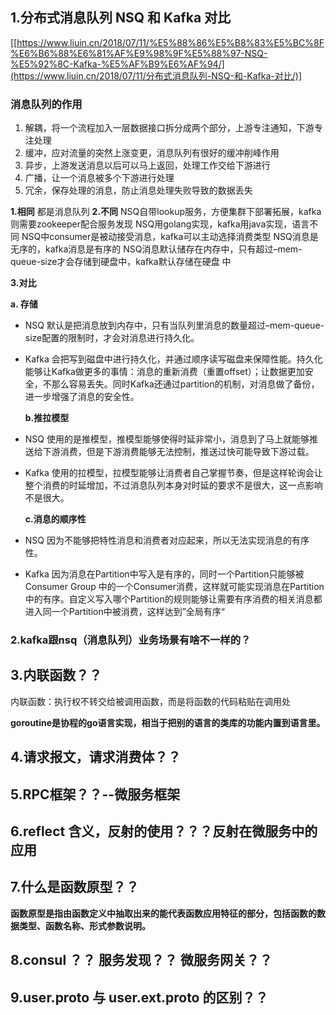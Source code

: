 



## 1.分布式消息队列 NSQ 和 Kafka 对比

[[https://www.liuin.cn/2018/07/11/%E5%88%86%E5%B8%83%E5%BC%8F%E6%B6%88%E6%81%AF%E9%98%9F%E5%88%97-NSQ-%E5%92%8C-Kafka-%E5%AF%B9%E6%AF%94/](https://www.liuin.cn/2018/07/11/分布式消息队列-NSQ-和-Kafka-对比/)]

### 消息队列的作用

1. 解耦，将一个流程加入一层数据接口拆分成两个部分，上游专注通知，下游专注处理
2. 缓冲，应对流量的突然上涨变更，消息队列有很好的缓冲削峰作用
3. 异步，上游发送消息以后可以马上返回，处理工作交给下游进行
4. 广播，让一个消息被多个下游进行处理
5. 冗余，保存处理的消息，防止消息处理失败导致的数据丢失

**1.相同**
	都是消息队列
**2.不同**
	NSQ自带lookup服务，方便集群下部署拓展，kafka则需要zookeeper配合服务发现
	NSQ用golang实现，kafka用java实现，语言不同
	NSQ中consumer是被动接受消息，kafka可以主动选择消费类型
	NSQ消息是无序的，kafka消息是有序的
	NSQ消息默认储存在内存中，只有超过–mem-queue-size才会存储到硬盘中，kafka默认存储在硬盘	中

**3.对比**

 **a. 存储**

- NSQ 默认是把消息放到内存中，只有当队列里消息的数量超过–mem-queue-size配置的限制时，才会对消息进行持久化。
- Kafka 会把写到磁盘中进行持久化，并通过顺序读写磁盘来保障性能。持久化能够让Kafka做更多的事情：消息的重新消费（重置offset）；让数据更加安全，不那么容易丢失。同时Kafka还通过partition的机制，对消息做了备份，进一步增强了消息的安全性。

  **b.推拉模型**

- NSQ 使用的是推模型，推模型能够使得时延非常小，消息到了马上就能够推送给下游消费，但是下游消费能够无法控制，推送过快可能导致下游过载。
- Kafka 使用的拉模型，拉模型能够让消费者自己掌握节奏，但是这样轮询会让整个消费的时延增加，不过消息队列本身对时延的要求不是很大，这一点影响不是很大。

  **c.消息的顺序性**

- NSQ 因为不能够把特性消息和消费者对应起来，所以无法实现消息的有序性。
- Kafka 因为消息在Partition中写入是有序的，同时一个Partition只能够被 Consumer Group 中的一个Consumer消费，这样就可能实现消息在Partition中的有序。自定义写入哪个Partition的规则能够让需要有序消费的相关消息都进入同一个Partition中被消费，这样达到”全局有序“

### 2.kafka跟nsq（消息队列）业务场景有啥不一样的？



## 3.内联函数？？

内联函数：执行权不转交给被调用函数，而是将函数的代码粘贴在调用处

**goroutine是协程的go语言实现，相当于把别的语言的类库的功能内置到语言里。**



## 4.请求报文，请求消费体？？



## 5.RPC框架？？--微服务框架



## 6.reflect 含义，反射的使用？？？反射在微服务中的应用



## 7.什么是函数原型？？

​		 **函数原型是指由函数定义中抽取出来的能代表函数应用特征的部分，包括函数的数据类型、函数名称、形式参数说明。**



## 8.consul ？？ 服务发现？？  微服务网关？？



## 9.user.proto 与 user.ext.proto 的区别？？